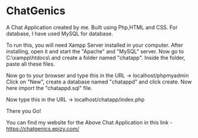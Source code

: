 # ChatGenics
A Chat Application created by me. 
Built using Php,HTML and CSS. For database, I have used MySQL for database.

To run this, you will need Xampp Server installed in your computer.
After installing, open it and start the "Apache" and "MySQL" server.
Now go to C:\xampp\htdocs\ and create a folder named "chatapp".
Inside the folder, paste all these files.

Now go to your browser and type this in the URL -> localhost/phpmyadmin
Click on "New", create a database named "chatappd" and click create.
Now here import the "chatappd.sql" file.

Now type this in the URL -> localhost/chatapp/index.php

There you Go!

You can find my website for the Above Chat Application in this link - https://chatgenics.epizy.com/

